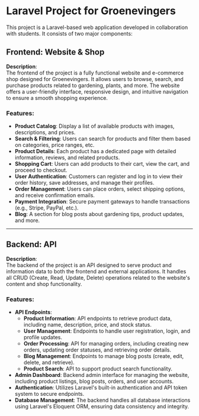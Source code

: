 # Laravel Project for Groenevingers

This project is a Laravel-based web application developed in collaboration with students. It consists of two major components:

## Frontend: Website & Shop

**Description**:  
The frontend of the project is a fully functional website and e-commerce shop designed for Groenevingers. It allows users to browse, search, and purchase products related to gardening, plants, and more. The website offers a user-friendly interface, responsive design, and intuitive navigation to ensure a smooth shopping experience.

### Features:
- **Product Catalog**: Display a list of available products with images, descriptions, and prices.
- **Search & Filtering**: Users can search for products and filter them based on categories, price ranges, etc.
- **Product Details**: Each product has a dedicated page with detailed information, reviews, and related products.
- **Shopping Cart**: Users can add products to their cart, view the cart, and proceed to checkout.
- **User Authentication**: Customers can register and log in to view their order history, save addresses, and manage their profiles.
- **Order Management**: Users can place orders, select shipping options, and receive confirmation emails.
- **Payment Integration**: Secure payment gateways to handle transactions (e.g., Stripe, PayPal, etc.).
- **Blog**: A section for blog posts about gardening tips, product updates, and more.

---

## Backend: API

**Description**:  
The backend of the project is an API designed to serve product and information data to both the frontend and external applications. It handles all CRUD (Create, Read, Update, Delete) operations related to the website's content and shop functionality.

### Features:
- **API Endpoints**:
  - **Product Information**: API endpoints to retrieve product data, including name, description, price, and stock status.
  - **User Management**: Endpoints to handle user registration, login, and profile updates.
  - **Order Processing**: API for managing orders, including creating new orders, updating order statuses, and retrieving order details.
  - **Blog Management**: Endpoints to manage blog posts (create, edit, delete, and retrieve).
  - **Product Search**: API to support product search functionality.
- **Admin Dashboard**: Backend admin interface for managing the website, including product listings, blog posts, orders, and user accounts.
- **Authentication**: Utilizes Laravel's built-in authentication and API token system to secure endpoints.
- **Database Management**: The backend handles all database interactions using Laravel's Eloquent ORM, ensuring data consistency and integrity.
